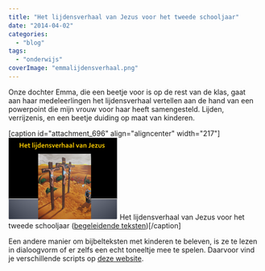 ```yaml
---
title: "Het lijdensverhaal van Jezus voor het tweede schooljaar"
date: "2014-04-02"
categories: 
  - "blog"
tags: 
  - "onderwijs"
coverImage: "emmalijdensverhaal.png"
---
```


Onze dochter Emma, die een beetje voor is op de rest van de klas, gaat aan haar medeleerlingen het lijdensverhaal vertellen aan de hand van een powerpoint die mijn vrouw voor haar heeft samengesteld. Lijden, verrijzenis, en een beetje duiding op maat van kinderen.

\[caption id="attachment\_696" align="aligncenter" width="217"\][![Het lijdensverhaal van Jezus voor het tweede schooljaar](images/emmalijdensverhaal.png)](https://drive.google.com/file/d/0B-659FdpCliwX3llVnliZWpYUXc/view?usp=sharing) Het lijdensverhaal van Jezus voor het tweede schooljaar ([begeleidende teksten](https://drive.google.com/file/d/0B-659FdpCliwU1hjaDdMQWFMXzQ/view?usp=sharing "Het lijdensverhaal van Jezus voor het tweede schooljaar"))\[/caption\]

Een andere manier om bijbelteksten met kinderen te beleven, is ze te lezen in dialoogvorm of er zelfs een echt toneeltje mee te spelen. Daarvoor vind je verschillende scripts op [deze website](/page/bijbeltoneel/).
